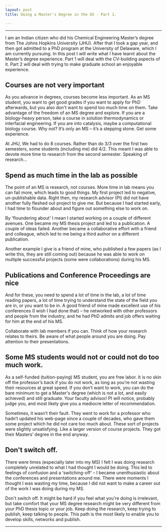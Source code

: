 ```yaml
---
layout: post
title: Doing a Master's Degree in the US - Part 1. 

---
```


<hr>

I am an Indian citizen who did his Chemical Engineering Master’s degree from The Johns Hopkins University (JHU). After that I took a gap year, and then got admitted to a PhD program at the University of Delaware, which I am currently pursuing. In this post I will write what I have learnt about the Master’s degree experience. Part 1 will deal with the CV-building aspects of it. Part 2 will deal with trying to make graduate school an enjoyable experience. 

## Courses are not very important

As you advance in degrees, courses become less important. As an MS student, you want to get good grades if you want to apply for PhD afterwards, but you also don't want to spend too much time on them. Take advantage of the freedom of an MS degree and explore. If you are a biology-heavy person, take a course in solution thermodynamics or interfacial engineering. If you are into catalysis, maybe a computational biology course. Why not? It’s only an MS – it’s a stepping stone. Get some experience.

At JHU, We had to do 8 courses. Rather than do 3/3 over the first two semesters, some students (including me) did 4/2. This meant I was able to devote more time to research from the second semester. Speaking of research...

## Spend as much time in the lab as possible

The point of an MS is research, not courses. More time in lab means you can fail more, which leads to good things. My first project led to negative, un-publishable data. Right then, my research advisor (PI) did not have another fully fleshed out project to give me. But because I had started early, I had time to flounder about and figure out something else to work on.

By 'floundering about' I mean I started working on a couple of different avenues. One became my MS thesis project and led to a publication. A couple of ideas failed. Another became a collaborative effort with a friend and colleague, which led to me being a third author on a different publication. 

Another example I give is a friend of mine, who published a few papers (as I write this, they are still coming out) because he was able to work on multiple successful projects (some were collaborations) during his MS.

## Publications and Conference Proceedings are nice

And for these, you need to spend a lot of time in the lab, a lot of time reading papers, a lot of time trying to understand the state of the field you are in, or you want to be in. A good friend of mine made excellent use of his conferences (I wish I had done that) – he networked with other professors and people from the industry, and he had PhD admits and job offers waiting for him at the end of his MS.

Collaborate with lab members if you can. Think of how your research relates to theirs. Be aware of what people around you are doing. Pay  attention to their presentations.

## Some MS students would not or could not do too much work.

As a self-funded (tuition-paying) MS student, you are free labor. It is no skin off the professor’s back if you do not work, as long as you’re not wasting their resources at great speed. If you don’t want to work, you can do the bare minimum to get a Master's degree (which is not a lot, and easily achieved) and still graduate. Your faculty advisor/ PI will notice, probably judge you, and most likely give you a mediocre letter of recommendation. 

Sometimes, it wasn’t their fault. They went to work for a professor who hadn’t updated his web-page since a couple of decades, who gave them some project which he did not care too much about. These sort of projects were slightly unsatisfying. Like a larger version of course projects. They got their Masters’ degree in the end anyway.

## Don't switch off.

There were times (especially later into my MS) I felt I was doing research completely unrelated to what I had thought I would be doing. This led to feelings of confusion and a ‘switching-off’ – I became unenthusiastic about the conferences and presentations around me. There were moments I thought I was wasting my time, because I did not want to make a career out of the work I was doing during my MS.

Don't switch off. It might be hard if you feel what you're doing is irrelevant, but take comfort that your MS degree research might be very different from your PhD thesis topic or your job. Keep doing the research, keep trying to publish, keep talking to people. This path is the most likely to enable you to develop skills, networks and publish.

<hr>
